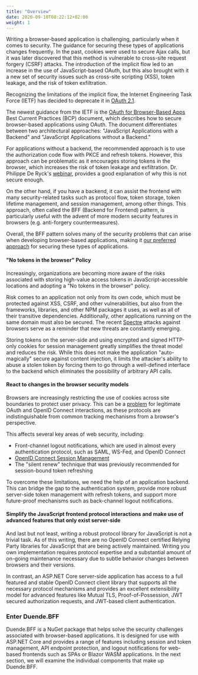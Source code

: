 ```yaml
---
title: "Overview"
date: 2020-09-10T08:22:12+02:00
weight: 1
---
```

Writing a browser-based application is challenging, particularly when it comes to security. The guidance for securing these types of applications changes frequently. In the past, cookies were used to secure Ajax calls, but it was later discovered that this method is vulnerable to cross-site request forgery (CSRF) attacks. The introduction of the implicit flow led to an increase in the use of JavaScript-based OAuth, but this also brought with it a new set of security issues such as cross-site scripting (XSS), token leakage, and the risk of token exfiltration.

Recognizing the limitations of the implicit flow, the Internet Engineering Task Force (IETF) has decided to deprecate it in [OAuth 2.1](https://tools.ietf.org/wg/oauth/draft-ietf-oauth-v2-1/). 

The newest guidance from the IETF is the [OAuth for Browser-Based Apps](https://tools.ietf.org/html/draft-ietf-oauth-browser-based-apps) Best Current Practices (BCP) document, which describes how to secure browser-based applications using OAuth. The document differentiates between two architectural approaches: "JavaScript Applications with a Backend" and "JavaScript Applications without a Backend."

For applications without a backend, the recommended approach is to use the authorization code flow with PKCE and refresh tokens. However, this approach can be problematic as it encourages storing tokens in the browser, which increases the risk of token leakage and exfiltration. Dr. Philippe De Ryck's [webinar](https://pragmaticwebsecurity.com/talks/xssoauth.html), provides a good explanation of why this is not secure enough.

On the other hand, if you have a backend, it can assist the frontend with many security-related tasks such as protocol flow, token storage, token lifetime management, and session management, among other things. This approach, often called the BFF (Backend for Frontend) pattern, is particularly useful with the advent of more modern security features in browsers (e.g. anti-forgery countermeasures). 

Overall, the BFF pattern solves many of the security problems that can arise when developing browser-based applications, making it [our preferred approach](https://leastprivilege.com/2019/01/18/an-alternative-way-to-secure-spas-with-asp-net-core-openid-connect-oauth-2-0-and-proxykit/) for securing these types of applications.

#### "No tokens in the browser" Policy
Increasingly, organizations are becoming more aware of the risks associated with storing high-value access tokens in JavaScript-accessible locations and adopting a "No tokens in the browser" policy.

Risk comes to an application not only from its own code, which must be protected against XSS, CSRF, and other vulnerabilities, but also from the frameworks, libraries, and other NPM packages it uses, as well as all of their transitive dependencies. Additionally, other applications running on the same domain must also be secured. The recent [Spectre](https://www.securityweek.com/google-releases-poc-exploit-browser-based-spectre-attack) attacks against browsers serve as a reminder that new threats are constantly emerging.

Storing tokens on the server-side and using encrypted and signed HTTP-only cookies for session management greatly simplifies the threat model and reduces the risk. While this does not make the application "auto-magically" secure against content injection, it limits the attacker's ability to abuse a stolen token by forcing them to go through a well-defined interface to the backend which eliminates the possibility of arbitrary API calls.

#### React to changes in the browser security models
Browsers are increasingly restricting the use of cookies across site boundaries to protect user privacy. This can be a [problem](https://leastprivilege.com/2020/03/31/spas-are-dead/) for legitimate OAuth and OpenID Connect interactions, as these protocols are indistinguishable from common tracking mechanisms from a browser's perspective.

This affects several key areas of web security, including:

- Front-channel logout notifications, which are used in almost every authentication protocol, such as SAML, WS-Fed, and OpenID Connect
- [OpenID Connect Session Management](https://openid.net/specs/openid-connect-session-1_0.html)
- The "silent renew" technique that was previously recommended for session-bound token refreshing

To overcome these limitations, we need the help of an application backend. This can bridge the gap to the authentication system, provide more robust server-side token management with refresh tokens, and support more future-proof mechanisms such as back-channel logout notifications.

#### Simplify the JavaScript frontend protocol interactions and make use of advanced features that only exist server-side
And last but not least, writing a robust protocol library for JavaScript is not a trivial task. As of this writing, there are no OpenID Connect certified Relying Party libraries for JavaScript that are being actively maintained. Writing you own implementation requires protocol expertise and a substantial amount of on-going maintenance necessary due to subtle behavior changes between browsers and their versions.

In contrast, an ASP.NET Core server-side application has access to a full featured and stable OpenID Connect client library that supports all the necessary protocol mechanisms and provides an excellent extensibility model for advanced features like Mutual TLS, Proof-of-Possession, JWT secured authorization requests, and JWT-based client authentication.

### Enter Duende.BFF
Duende.BFF is a NuGet package that helps solve the security challenges associated with browser-based applications. It is designed for use with ASP.NET Core and provides a range of features including session and token management, API endpoint protection, and logout notifications for web-based frontends such as SPAs or Blazor WASM applications. In the next section, we will examine the individual components that make up Duende.BFF.